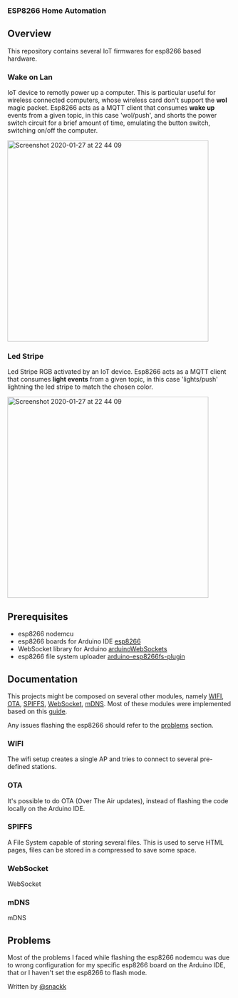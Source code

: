 ### ESP8266 Home Automation

## Overview

This repository contains several IoT firmwares for esp8266 based hardware.

### Wake on Lan
IoT device to remotly power up a computer. This is particular useful for wireless connected computers, whose wireless card don't support the **wol** magic packet. Esp8266 acts as a MQTT client that consumes **wake up** events from a given topic, in this case 'wol/push', and shorts the power switch circuit for a brief amount of time, emulating the button switch, switching on/off the computer.

<img width="451" alt="Screenshot 2020-01-27 at 22 44 09" src="https://user-images.githubusercontent.com/9936714/73220573-a9346e80-4156-11ea-9cc3-16674fdf1ef2.png">

### Led Stripe
Led Stripe RGB activated by an IoT device. Esp8266 acts as a MQTT client that consumes **light events** from a given topic, in this case 'lights/push' lightning the led stripe to match the chosen color.

<img width="451" alt="Screenshot 2020-01-27 at 22 44 09" src="https://user-images.githubusercontent.com/9936714/73220573-a9346e80-4156-11ea-9cc3-16674fdf1ef2.png">


## Prerequisites

* esp8266 nodemcu
* esp8266 boards for Arduino IDE [esp8266](http://arduino.esp8266.com/stable/package_esp8266com_index.json)
* WebSocket library for Arduino [arduinoWebSockets](https://github.com/Links2004/arduinoWebSockets)
* esp8266 file system uploader [arduino-esp8266fs-plugin](https://github.com/esp8266/arduino-esp8266fs-plugin)

## Documentation

This projects might be composed on several other modules, namely [WIFI](#wifi), [OTA](#ota), [SPIFFS](#spiffs), [WebSocket](#websocket), [mDNS](#mdns).
Most of these modules were implemented based on this [guide](https://tttapa.github.io/ESP8266/Chap01%20-%20ESP8266.html). 

Any issues flashing the esp8266 should refer to the [problems](#problems) section.

### <a name="wifi"></a> WIFI

The wifi setup creates a single AP and tries to connect to several pre-defined stations.

### <a name="ota"></a> OTA

It's possible to do OTA (Over The Air updates), instead of flashing the code locally on the Arduino IDE.

### <a name="spiffs"></a> SPIFFS

A File System capable of storing several files. This is used to serve HTML pages, files can be stored in a compressed to save some space.

### <a name="websocket"></a> WebSocket

WebSocket

### <a name="mdns"></a> mDNS

mDNS

## <a name="problems"></a> Problems

Most of the problems I faced while flashing the esp8266 nodemcu was due to wrong configuration for my specific esp8266 board on the Arduino IDE, that or I haven't set the esp8266 to flash mode.


  Written by [@snackk](https://github.com/snackk)
